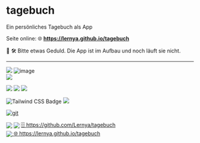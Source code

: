 # tagebuch
Ein persönliches Tagebuch als App

Seite online: 🌐 **https://lernya.github.io/tagebuch**



🚧 🛠️  Bitte etwas Geduld. Die App ist im Aufbau und noch läuft sie nicht.

<!-- Also nicht einmal ![https://github.com/Webmedia20/skip-navigation/pulls](https://badgen.net/badge/status/alpha/green) -->

--- 

<img src="https://img.shields.io/badge/HTML5-E34F26?style=for-the-badge&logo=html5&logoColor=white" />  ![image](https://img.shields.io/badge/CSS3-1572B6?style=for-the-badge&logo=css3&logoColor=white)  
<img src="https://img.shields.io/badge/JavaScript-323330?style=for-the-badge&logo=javascript&logoColor=F7DF1E" />

<img src="https://img.shields.io/badge/Vite-B73BFE?style=for-the-badge&logo=vite&logoColor=FFD62E" /> <img src="https://img.shields.io/badge/React-20232A?style=for-the-badge&logo=react&logoColor=61DAFB"> 
<img src="https://img.shields.io/badge/pnpm-yellow?style=for-the-badge&logo=pnpm&logoColor=white" />

![Tailwind CSS Badge](https://img.shields.io/badge/Tailwind%20CSS-06B6D4?style=for-the-badge&logo=tailwindcss&logoColor=fff) <img src="https://img.shields.io/badge/daisyUI-1ad1a5?style=for-the-badge&logo=daisyui&logoColor=white">

[![git](https://badgen.net/badge/icon/git?icon=git&label)](https://git-scm.com)

<a style="vertical-align:middle" href="https://git-scm.com"><img src="https://img.shields.io/badge/Git-F05032?logo=git&logoColor=fff&style=for-the-badge" /></a>
<a style="vertical-align:middle" href="https://github.com/Lernya/tagebuch"><img src="https://img.shields.io/badge/GitHub-181717?logo=git&logoColor=fff&style=for-the-badge" /></a> <a href="https://github.com/Lernya/tagebuch"> 🗄️ https://github.com/Lernya/tagebuch</a>  
<a style="vertical-align:middle" href="https://lernya.github.io/tagebuch"><img src="https://img.shields.io/badge/GitHub%20Pages-222222?style=for-the-badge&logo=GitHub%20Pages&logoColor=white" /><a href="https://lernya.github.io/tagebuch"> 🌐 https://lernya.github.io/tagebuch</a>  
